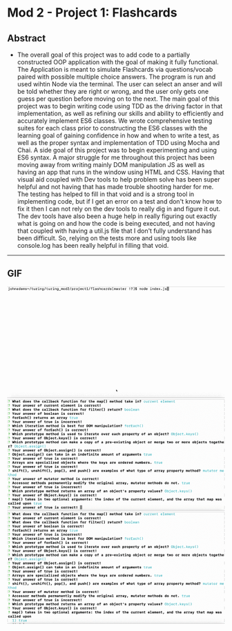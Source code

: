 # Mod 2 - Project 1: Flashcards

## Abstract

 - The overall goal of this project was to add code to a partially constructed OOP application with the goal of making it fully functional. The Application is meant to simulate Flashcards via questions/vocab paired with possible multiple choice answers. The program is run and used wihtin Node via the terminal. The user can select an anser and will be told whether they are right or wrong, and the user only gets one guess per question before moving on to the next. The main goal of this project was to begin writing code using TDD as the driving factor in that implementation, as well as refining our skills and ability to efficiently and accurately implement ES6 classes. We wrote comprehensive testing suites for each class prior to constructing the ES6 classes with the learning goal of gaining confidence in how and when to write a test, as well as the proper syntax and implementation of TDD using Mocha and Chai. A side goal of this project was to begin experimenting and using ES6 syntax.
  A major struggle for me throughout this project has been moving away from writing mainly DOM manipulation JS as well as having an app that runs in the window using HTML and CSS. Having that visual aid coupled with Dev tools to help problem solve has been super helpful and not having that has made trouble shooting harder for me. The testing has helped to fill in that void and is a strong tool in implementing code, but if I get an error on a test and don't know how to fix it then I can not rely on the dev tools to really dig in and figure it out. The dev tools have also been a huge help in really figuring out exactly what is going on and how the code is being executed, and not having that coupled with having a util.js file that I don't fully understand has been difficult. So, relying on the tests more and using tools like console.log has been really helpful in filling that void.

---

## GIF

![Start of App](/gif/start.gif)
![repeat if less than 90](/gif/repeat.gif)
![pass and start with new deck](/gif/newDeck.gif)
